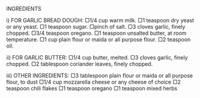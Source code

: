 INGREDIENTS

i) FOR GARLIC BREAD DOUGH:
▢1/4 cup warm milk.
▢1 teaspoon dry yeast or any yeast.
▢1 teaspoon sugar.
▢pinch of salt.
▢3 cloves garlic, finely chopped.
▢3/4 teaspoon oregano.
▢1 teaspoon unsalted butter, at room temperature.
▢1 cup plain flour or maida or all purpose flour.
▢2 teaspoon oil.

ii) FOR GARLIC BUTTER:
▢1/4 cup butter, melted.
▢3 cloves garlic, finely chopped.
▢2 tablespoon coriander leaves, finely chopped.

iii) OTHER INGREDIENTS:
▢3 tablespoon plain flour or maida or all purpose flour, to dust
▢1/4 cup mozzarella cheese or any cheese of choice
▢2 teaspoon chili flakes
▢1 teaspoon oregano
▢1 teaspoon mixed herbs